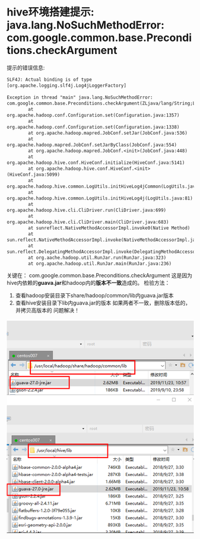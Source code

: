 # hive环境搭建提示: java.lang.NoSuchMethodError: com.google.common.base.Preconditions.checkArgument

提示的错误信息:

```
SLF4J: Actual binding is of type [org.apache.logging.slf4j.Log4jLoggerFactory]

Exception in thread "main" java.lang.NoSuchMethodError: com.google.common.base.Preconditions.checkArgument(ZLjava/lang/String;Ljava/lang/Object;)V
        at org.apache.hadoop.conf.Configuration.set(Configuration.java:1357)
        at org.apache.hadoop.conf.Configuration.set(Configuration.java:1338)
        at org.apache.hadoop.mapred.JobConf.setJar(JobConf.java:536)
        at org.apache.hadoop.mapred.JobConf.setJarByClass(JobConf.java:554)
        at org.apache.hadoop.mapred.JobConf.<init>(JobConf.java:448)
        at org.apache.hadoop.hive.conf.HiveConf.initialize(HiveConf.java:5141)
        at org.apache.hadoop.hive.conf.HiveConf.<init>(HiveConf.java:5099)
        at org.apache.hadoop.hive.common.LogUtils.initHiveLog4jCommon(LogUtils.java:97)
        at org.apache.hadoop.hive.common.LogUtils.initHiveLog4j(LogUtils.java:81)
        at org.apache.hadoop.hive.cli.CliDriver.run(CliDriver.java:699)
        at org.apache.hadoop.hive.cli.CliDriver.main(CliDriver.java:683)
        at sunreflect.NativeMethodAccessorImpl.invoke0(Native Method)
        at sun.reflect.NativeMethodAccessorImpl.invoke(NativeMethodAccessorImpl.java:62)
        at sun.reflect.DelegatingMethodAccessorImpl.invoke(DelegatingMethodAccessorImpl.java:43)
        at org.aache.hadoop.util.RunJar.run(RunJar.java:323)
        at org.apache.hadoop.util.RunJar.main(RunJar.java:236)
```

关键在： com.google.common.base.Preconditions.checkArgument 这是因为hive内依赖的**guava.jar**和hadoop内的**版本不一致**造成的。 检验方法：

1. 查看hadoop安装目录下share/hadoop/common/lib内guava.jar版本
2. 查看hive安装目录下lib内guava.jar的版本 如果两者不一致，删除版本低的，并拷贝高版本的 问题解决！

![](https://raw.githubusercontent.com/mukeyeshen/picos/master/img/20191123110341.png)

